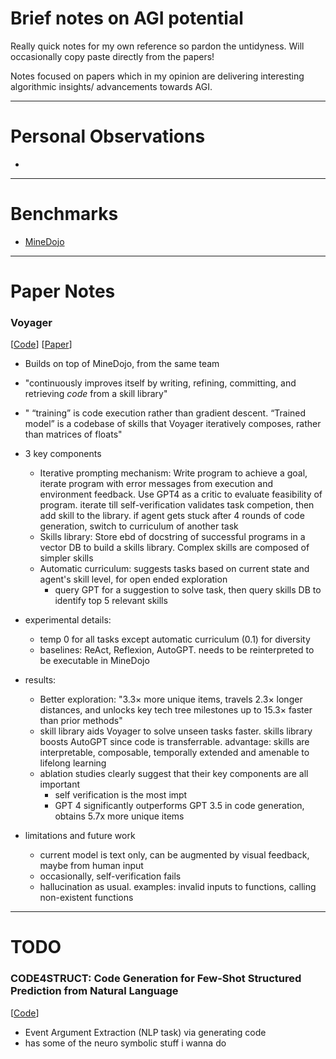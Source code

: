 # Brief notes on AGI potential
Really quick notes for my own reference so pardon the untidyness. Will occasionally copy paste directly from the papers!

Notes focused on papers which in my opinion are delivering interesting algorithmic insights/ advancements towards AGI.

---
# Personal Observations

- 
---
# Benchmarks
- [MineDojo](https://minedojo.org/)

---

# Paper Notes

### Voyager
[[Code](https://github.com/MineDojo/Voyager)]
[[Paper](https://arxiv.org/pdf/2305.16291.pdf)]
- Builds on top of MineDojo, from the same team
- "continuously improves itself by writing, refining, committing, and retrieving *code* from a skill library"
- " “training” is code execution rather than gradient descent. “Trained model” is a codebase of skills that Voyager iteratively composes, rather than matrices of floats"

- 3 key components
    - Iterative prompting mechanism: Write program to achieve a goal, iterate program with error messages from execution and environment feedback. Use GPT4 as a critic to evaluate feasibility of program. iterate till self-verification validates task competion, then add skill to the library. if agent gets stuck after 4 rounds of code generation, switch to curriculum of another task
    - Skills library: Store ebd of docstring of successful programs in a vector DB to build a skills library. Complex skills are composed of simpler skills
    - Automatic curriculum: suggests tasks based on current state and agent's skill level, for open ended exploration
        - query GPT for a suggestion to solve task, then query skills DB to identify top 5 relevant skills
- experimental details:
    - temp 0 for all tasks except automatic curriculum (0.1) for diversity
    - baselines: ReAct, Reflexion, AutoGPT. needs to be reinterpreted to be executable in MineDojo
- results: 
    - Better exploration: "3.3× more unique items, travels 2.3× longer distances, and unlocks key tech tree milestones up to 15.3× faster than prior methods"
    - skill library aids Voyager to solve unseen tasks faster. skills library boosts AutoGPT since code is transferrable. advantage: skills are interpretable, composable, temporally extended and amenable to lifelong learning
    - ablation studies clearly suggest that their key components are all important
        - self verification is the most impt
        - GPT 4 significantly outperforms GPT 3.5 in code generation, obtains 5.7x more unique items
- limitations and future work
    - current model is text only, can be augmented by visual feedback, maybe from human input
    - occasionally, self-verification fails
    - hallucination as usual. examples: invalid inputs to functions, calling non-existent functions

---

# TODO

### CODE4STRUCT: Code Generation for Few-Shot Structured Prediction from Natural Language
[[Code](https://github.com/xingyaoww/code4struct)]
- Event Argument Extraction (NLP task) via generating code
- has some of the neuro symbolic stuff i wanna do
